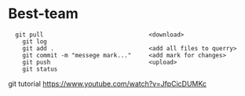 # Best-team
	  git pull   							<download>
		git log
		git add .							<add all files to querry>
		git commit -m "messege mark..."		<add mark for changes>
		git push							<upload>
		git status
git tutorial https://www.youtube.com/watch?v=JfpCicDUMKc
